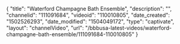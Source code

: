 {
    "title": "Waterford Champagne Bath Ensemble",
    "description": "",
    "channelid": "111091684",
    "videoid": "110010805",
    "date_created": "1502526293",
    "date_modified": "1504049172",
    "type": "captivate",
    "layout": "channelVideo",
    "url": "\/bbbusa-latest-videos\/waterford-champagne-bath-ensemble\/111091684-110010805"
}